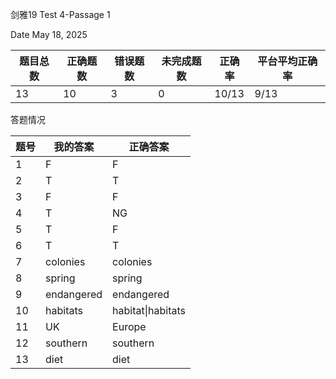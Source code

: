 剑雅19 Test 4-Passage 1

Date May 18, 2025

|题目总数|正确题数|错误题数|未完成题数|正确率|平台平均正确率|
|---|---|---|---|---|---|
|13|10|3|0|10/13|9/13|

答题情况

|题号|我的答案|正确答案|
|---|---|---|
|1|F|F|
|2|T|T|
|3|F|F|
|4|T|NG|
|5|T|F|
|6|T|T|
|7|colonies|colonies|
|8|spring|spring|
|9|endangered|endangered|
|10|habitats|habitat\|habitats|
|11|UK|Europe|
|12|southern|southern|
|13|diet|diet|
